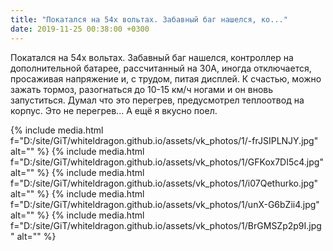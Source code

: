 ```yaml
---
title: "Покатался на 54х вольтах. Забавный баг нашелся, ко..."
date: 2019-11-25 00:38:00 +0300
---
```


Покатался на 54х вольтах. Забавный баг нашелся, контроллер на дополнительной батарее, рассчитанный на 30А, иногда отключается, просаживая напряжение и, с трудом, питая дисплей. К счастью, можно зажать тормоз, разогнаться до 10-15 км/ч ногами и он вновь запуститься. Думал что это перегрев, предусмотрел теплоотвод на корпус. Это не перегрев...
А ещё я вкусно поел.


{% include media.html f="D:/site/GiT/whiteldragon.github.io/assets/vk_photos/1/-frJSIPLNJY.jpg" alt="" %}
{% include media.html f="D:/site/GiT/whiteldragon.github.io/assets/vk_photos/1/GFKox7DI5c4.jpg" alt="" %}
{% include media.html f="D:/site/GiT/whiteldragon.github.io/assets/vk_photos/1/i07Qethurko.jpg" alt="" %}
{% include media.html f="D:/site/GiT/whiteldragon.github.io/assets/vk_photos/1/unX-G6bZii4.jpg" alt="" %}
{% include media.html f="D:/site/GiT/whiteldragon.github.io/assets/vk_photos/1/BrGMSZp2p9I.jpg" alt="" %}
